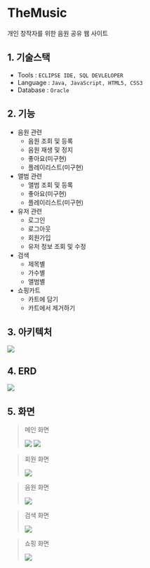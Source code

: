 # TheMusic
개인 창작자를 위한 음원 공유 웹 사이트

## 1. 기술스택
- Tools : `ECLIPSE IDE, SQL DEVLELOPER`
- Language : `Java, JavaScript, HTML5, CSS3`
- Database : `Oracle`

## 2. 기능
- 음원 관련
  - 음원 조회 및 등록
  - 음원 재생 및 정지
  - 좋아요(미구현)
  - 플레이리스트(미구현)
- 앨범 관련
  - 앨범 조회 및 등록
  - 좋아요(미구현)
  - 플레이리스트(미구현)
- 유저 관련
  - 로그인
  - 로그아웃
  - 회원가입
  - 유저 정보 조회 및 수정
- 검색
  - 제목별
  - 가수별
  - 앨범별
- 쇼핑카트
  - 카트에 담기
  - 카트에서 제거하기
  
## 3. 아키텍처
![](https://images.velog.io/images/banjjoknim/post/b98876a0-1be9-4daf-8469-7dbb9cb61cbd/image.png)

## 4. ERD
![](https://images.velog.io/images/banjjoknim/post/2d066949-7d60-4c9c-84c7-72d7e1cf8f03/image.png)

## 5. 화면
> 메인 화면
> 
> ![](https://images.velog.io/images/banjjoknim/post/6d46ab50-f0dc-4345-a58b-eb83e10f043a/image.png)
> ![](https://images.velog.io/images/banjjoknim/post/c7dfef71-734f-4f2b-afca-237661556dcf/image.png)

> 회원 화면
> 
> ![](https://images.velog.io/images/banjjoknim/post/e2b6ced4-ab98-4da6-a512-55a2dd656c8f/image.png)

> 음원 화면
> 
> ![](https://images.velog.io/images/banjjoknim/post/bab9595e-17b9-4cd7-ad2b-c1adf6135c27/image.png)

> 검색 화면
> 
> ![](https://images.velog.io/images/banjjoknim/post/36f7aec9-9d64-49e8-a235-af12baea8e9f/image.png)

> 쇼핑 화면
>
> ![](https://images.velog.io/images/banjjoknim/post/6bba1a5f-97d4-4dff-9d8c-1100de92511a/image.png)
